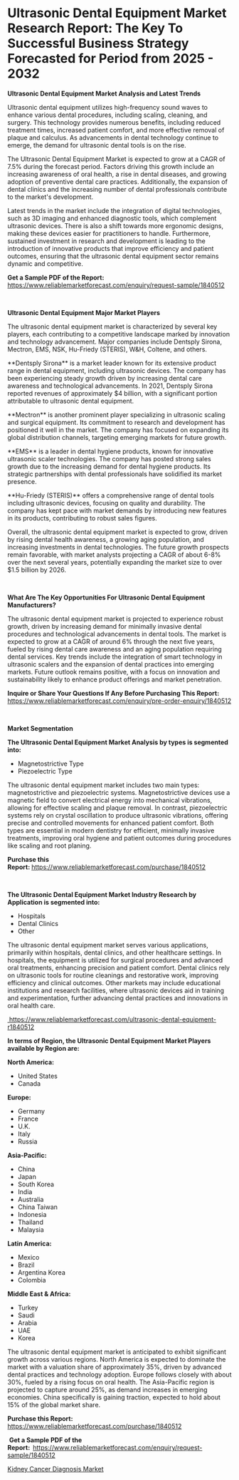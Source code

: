 <p><h1>Ultrasonic Dental Equipment Market Research Report: The Key To Successful Business Strategy Forecasted for Period from 2025 - 2032</h1></p><p><strong>Ultrasonic Dental Equipment Market Analysis and Latest Trends</strong></p>
<p><p>Ultrasonic dental equipment utilizes high-frequency sound waves to enhance various dental procedures, including scaling, cleaning, and surgery. This technology provides numerous benefits, including reduced treatment times, increased patient comfort, and more effective removal of plaque and calculus. As advancements in dental technology continue to emerge, the demand for ultrasonic dental tools is on the rise.</p><p>The Ultrasonic Dental Equipment Market is expected to grow at a CAGR of 7.5% during the forecast period. Factors driving this growth include an increasing awareness of oral health, a rise in dental diseases, and growing adoption of preventive dental care practices. Additionally, the expansion of dental clinics and the increasing number of dental professionals contribute to the market's development.</p><p>Latest trends in the market include the integration of digital technologies, such as 3D imaging and enhanced diagnostic tools, which complement ultrasonic devices. There is also a shift towards more ergonomic designs, making these devices easier for practitioners to handle. Furthermore, sustained investment in research and development is leading to the introduction of innovative products that improve efficiency and patient outcomes, ensuring that the ultrasonic dental equipment sector remains dynamic and competitive.</p></p>
<p><strong>Get a Sample PDF of the Report:&nbsp;</strong> <a href="https://www.reliablemarketforecast.com/enquiry/request-sample/1840512?utm_campaign=3279&utm_medium=2&utm_source=Github&utm_content=ia&utm_term=04032025&utm_id=ultrasonic-dental-equipment">https://www.reliablemarketforecast.com/enquiry/request-sample/1840512</a></p>
<p>&nbsp;</p>
<p><strong>Ultrasonic Dental Equipment Major Market Players</strong></p>
<p><p>The ultrasonic dental equipment market is characterized by several key players, each contributing to a competitive landscape marked by innovation and technology advancement. Major companies include Dentsply Sirona, Mectron, EMS, NSK, Hu-Friedy (STERIS), W&H, Coltene, and others.</p><p>**Dentsply Sirona** is a market leader known for its extensive product range in dental equipment, including ultrasonic devices. The company has been experiencing steady growth driven by increasing dental care awareness and technological advancements. In 2021, Dentsply Sirona reported revenues of approximately $4 billion, with a significant portion attributable to ultrasonic dental equipment.</p><p>**Mectron** is another prominent player specializing in ultrasonic scaling and surgical equipment. Its commitment to research and development has positioned it well in the market. The company has focused on expanding its global distribution channels, targeting emerging markets for future growth.</p><p>**EMS** is a leader in dental hygiene products, known for innovative ultrasonic scaler technologies. The company has posted strong sales growth due to the increasing demand for dental hygiene products. Its strategic partnerships with dental professionals have solidified its market presence.</p><p>**Hu-Friedy (STERIS)** offers a comprehensive range of dental tools including ultrasonic devices, focusing on quality and durability. The company has kept pace with market demands by introducing new features in its products, contributing to robust sales figures.</p><p>Overall, the ultrasonic dental equipment market is expected to grow, driven by rising dental health awareness, a growing aging population, and increasing investments in dental technologies. The future growth prospects remain favorable, with market analysts projecting a CAGR of about 6-8% over the next several years, potentially expanding the market size to over $1.5 billion by 2026.</p></p>
<p>&nbsp;</p>
<p><strong>What Are The Key Opportunities For Ultrasonic Dental Equipment Manufacturers?</strong></p>
<p><p>The ultrasonic dental equipment market is projected to experience robust growth, driven by increasing demand for minimally invasive dental procedures and technological advancements in dental tools. The market is expected to grow at a CAGR of around 6% through the next five years, fueled by rising dental care awareness and an aging population requiring dental services. Key trends include the integration of smart technology in ultrasonic scalers and the expansion of dental practices into emerging markets. Future outlook remains positive, with a focus on innovation and sustainability likely to enhance product offerings and market penetration.</p></p>
<p><strong>Inquire or Share Your Questions If Any Before Purchasing This Report:</strong> <a href="https://www.reliablemarketforecast.com/enquiry/pre-order-enquiry/1840512?utm_campaign=3279&utm_medium=2&utm_source=Github&utm_content=ia&utm_term=04032025&utm_id=ultrasonic-dental-equipment">https://www.reliablemarketforecast.com/enquiry/pre-order-enquiry/1840512</a></p>
<p>&nbsp;</p>
<p><strong>Market Segmentation</strong></p>
<p><strong>The Ultrasonic Dental Equipment Market Analysis by types is segmented into:</strong></p>
<p><ul><li>Magnetostrictive Type</li><li>Piezoelectric Type</li></ul></p>
<p><p>The ultrasonic dental equipment market includes two main types: magnetostrictive and piezoelectric systems. Magnetostrictive devices use a magnetic field to convert electrical energy into mechanical vibrations, allowing for effective scaling and plaque removal. In contrast, piezoelectric systems rely on crystal oscillation to produce ultrasonic vibrations, offering precise and controlled movements for enhanced patient comfort. Both types are essential in modern dentistry for efficient, minimally invasive treatments, improving oral hygiene and patient outcomes during procedures like scaling and root planing.</p></p>
<p><strong>Purchase this Report:&nbsp;</strong><a href="https://www.reliablemarketforecast.com/purchase/1840512?utm_campaign=3279&utm_medium=2&utm_source=Github&utm_content=ia&utm_term=04032025&utm_id=ultrasonic-dental-equipment">https://www.reliablemarketforecast.com/purchase/1840512</a></p>
<p>&nbsp;</p>
<p><strong>The Ultrasonic Dental Equipment Market Industry Research by Application is segmented into:</strong></p>
<p><ul><li>Hospitals</li><li>Dental Clinics</li><li>Other</li></ul></p>
<p><p>The ultrasonic dental equipment market serves various applications, primarily within hospitals, dental clinics, and other healthcare settings. In hospitals, the equipment is utilized for surgical procedures and advanced oral treatments, enhancing precision and patient comfort. Dental clinics rely on ultrasonic tools for routine cleanings and restorative work, improving efficiency and clinical outcomes. Other markets may include educational institutions and research facilities, where ultrasonic devices aid in training and experimentation, further advancing dental practices and innovations in oral health care.</p></p>
<p><a href="https://www.reliablemarketforecast.com/ultrasonic-dental-equipment-r1840512?utm_campaign=3279&utm_medium=2&utm_source=Github&utm_content=ia&utm_term=04032025&utm_id=ultrasonic-dental-equipment">&nbsp;https://www.reliablemarketforecast.com/ultrasonic-dental-equipment-r1840512</a></p>
<p><strong>In terms of Region, the Ultrasonic Dental Equipment Market Players available by Region are:</strong></p>
<p>
    <p> <strong> North America: </strong>
        <ul>
            <li>United States</li>
            <li>Canada</li>
        </ul>
        </p> 
    <p> <strong> Europe: </strong>
        <ul>
            <li>Germany</li>
            <li>France</li>
            <li>U.K.</li>
            <li>Italy</li>
            <li>Russia</li>
        </ul>
        </p> 
    <p> <strong> Asia-Pacific: </strong>
        <ul>
            <li>China</li>
            <li>Japan</li>
            <li>South Korea</li>
            <li>India</li>
            <li>Australia</li>
            <li>China Taiwan</li>
            <li>Indonesia</li>
            <li>Thailand</li>
            <li>Malaysia</li>
        </ul>
        </p> 
    <p> <strong> Latin America: </strong>
        <ul>
            <li>Mexico</li>
            <li>Brazil</li>
            <li>Argentina Korea</li>
            <li>Colombia</li>
        </ul>
        </p> 
    <p> <strong> Middle East & Africa: </strong>
        <ul>
            <li>Turkey</li>
            <li>Saudi</li>
            <li>Arabia</li>
            <li>UAE</li>
            <li>Korea</li>
        </ul>
    </p>
    </p>
<p><p>The ultrasonic dental equipment market is anticipated to exhibit significant growth across various regions. North America is expected to dominate the market with a valuation share of approximately 35%, driven by advanced dental practices and technology adoption. Europe follows closely with about 30%, fueled by a rising focus on oral health. The Asia-Pacific region is projected to capture around 25%, as demand increases in emerging economies. China specifically is gaining traction, expected to hold about 15% of the global market share.</p></p>
<p><strong>Purchase this Report: </strong><a href="https://www.reliablemarketforecast.com/purchase/1840512?utm_campaign=3279&utm_medium=2&utm_source=Github&utm_content=ia&utm_term=04032025&utm_id=ultrasonic-dental-equipment">https://www.reliablemarketforecast.com/purchase/1840512</a></p>
<p>&nbsp;<strong>Get a Sample PDF of the Report:&nbsp;&nbsp;</strong><a href="https://www.reliablemarketforecast.com/enquiry/request-sample/1840512?utm_campaign=3279&utm_medium=2&utm_source=Github&utm_content=ia&utm_term=04032025&utm_id=ultrasonic-dental-equipment">https://www.reliablemarketforecast.com/enquiry/request-sample/1840512</a></p>
<p><strong></strong></p>
<p><p><a href="https://github.com/peggiputra7o/Market-Research-Report-List-1/blob/main/kidney-cancer-diagnosis-market.md?utm_campaign=3279&utm_medium=2&utm_source=Github&utm_content=ia&utm_term=04032025&utm_id=ultrasonic-dental-equipment">Kidney Cancer Diagnosis Market</a></p></p>